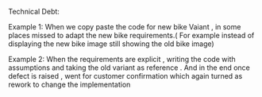 Technical Debt:

Example 1:
    When we copy paste the code for new bike Vaiant , in some places missed to adapt the new bike requirements.( For example instead of displaying the new bike image still showing the old bike image)


Example 2:
    When the requirements are explicit , writing the code with assumptions and taking the old variant as reference . And in the end once defect is raised , went for customer confirmation which again turned as rework to change the implementation


    



